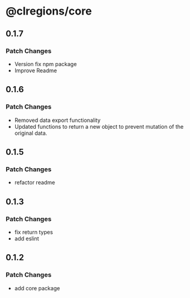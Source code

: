 # @clregions/core

## 0.1.7

### Patch Changes

- Version fix npm package
- Improve Readme

## 0.1.6

### Patch Changes

- Removed data export functionality
- Updated functions to return a new object to prevent mutation of the original data.

## 0.1.5

### Patch Changes

- refactor readme

## 0.1.3

### Patch Changes

- fix return types
- add eslint

## 0.1.2

### Patch Changes

- add core package
